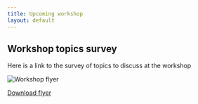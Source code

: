 ```yaml
---
title: Upcoming workshop
layout: default
---
```

## Workshop topics survey
Here is a link to the survey of topics to discuss at the workshop

![Workshop flyer](./files/Sea_Ice_Workshop_Flyer.png)

<p><a href="https://github.com/SPIce-Team/spice-team.github.io/raw/master/files/Sea_Ice_Workshop_Flyer.pdf">Download flyer</a></p>
